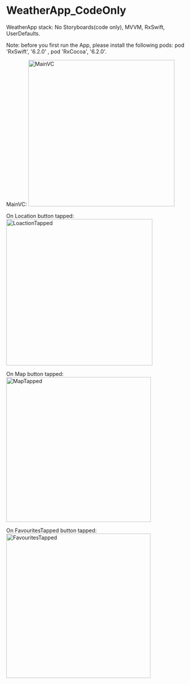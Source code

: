 # WeatherApp_CodeOnly
WeatherApp stack: No Storyboards(code only), MVVM, RxSwift, UserDefaults.

Note: before you first run the App, please install the following pods: pod 'RxSwift', '6.2.0' , pod 'RxCocoa', '6.2.0'.

MainVC:
<img width="390" alt="MainVC" src="https://user-images.githubusercontent.com/72150642/122545670-c52ffd00-d036-11eb-8b8c-99edb6a3a745.png">

On Location button tapped:
<img width="390" alt="LoactionTapped" src="https://user-images.githubusercontent.com/72150642/122545690-ca8d4780-d036-11eb-861d-275a83c41215.png">

On Map button tapped:
<img width="386" alt="MapTapped" src="https://user-images.githubusercontent.com/72150642/122545697-ce20ce80-d036-11eb-91d8-f51a5c0da10c.png">

On FavouritesTapped button tapped:
<img width="385" alt="FavouritesTapped" src="https://user-images.githubusercontent.com/72150642/122545714-d2e58280-d036-11eb-82d8-d701e467f979.png">
